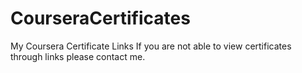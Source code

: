 # CourseraCertificates
My Coursera Certificate Links
If you are not able to view certificates through links please contact me.
